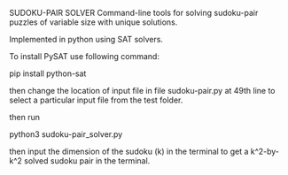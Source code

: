 SUDOKU-PAIR SOLVER
Command-line tools for solving sudoku-pair puzzles of variable size with unique solutions.

Implemented in python using SAT solvers.

To install PySAT use following command:

pip install python-sat

then change the location of input file in file sudoku-pair.py at 49th line to select a particular input file from the test folder.

then run

python3 sudoku-pair_solver.py

then input the dimension of the sudoku (k) in the terminal to get a k^2-by-k^2 solved sudoku pair in the terminal.